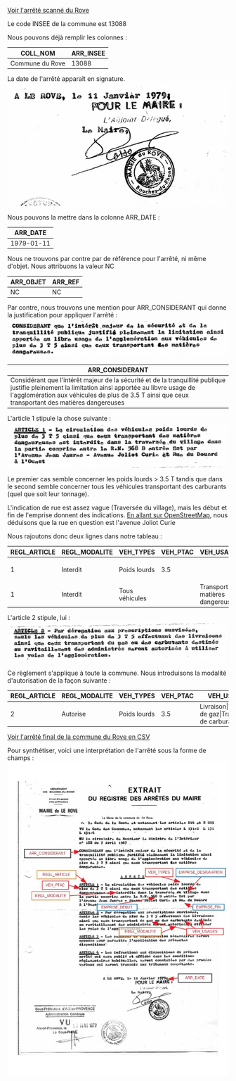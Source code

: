 [Voir l'arrêté scanné du Rove](le-rove.jpg)

Le code INSEE de la commune est 13088

Nous pouvons déjà remplir les colonnes :

| COLL_NOM | ARR_INSEE
| -- | --
| Commune du Rove | 13088

La date de l'arrêté apparaît en signature.
![](le-rove/arr_date.png)

Nous pouvons la mettre dans la colonne ARR_DATE :

| ARR_DATE |
| -- |
| 1979-01-11 |

Nous ne trouvons par contre par de référence pour l'arrêté, ni même d'objet. Nous attribuons la valeur NC

| ARR_OBJET | ARR_REF |
| -- | -- |
| NC | NC |


Par contre, nous trouvons une mention pour ARR_CONSIDERANT qui donne la justification pour appliquer l'arrêté :
![](le-rove/arr_considerant.png)

| ARR_CONSIDERANT |
| -- |
| Considérant que l'intérêt majeur de la sécurité et de la tranquillité publique justifie pleinement la limitation ainsi apportée au libvre usage de l'agglomération aux véhicules de plus de 3.5 T ainsi que ceux transportant des matières dangereuses |

L'article 1 stipule la chose suivante :
![](le-rove/article1.png)

Le premier cas semble concerner les poids lourds > 3.5 T tandis que dans le second semble concerner tous les véhicules transportant des carburants (quel que soit leur tonnage).

L'indication de rue est assez vague (Traversée du village), mais les début et fin de l'emprise donnent des indications. [En allant sur OpenStreetMap](https://www.openstreetmap.org/way/40458355), nous déduisons que la rue en question est l'avenue Joliot Curie

Nous rajoutons donc deux lignes dans notre tableau :

| REGL_ARTICLE | REGL_MODALITE | VEH_TYPES | VEH_PTAC | VEH_USAGES | EMPRISE_DESIGNATION | EMPRISE_DEBUT | EMPRISE_FIN
| -- | -- | -- | -- | -- | -- | -- | -- |
| 1 | Interdit | Poids lourds | 3.5 | | Avenue Joliot Curie (Traversée du village) | RN568B Entrée Est par l'avenue Jean Jaures	| Rue du Douard à l'Ouest
| 1 | Interdit | Tous véhicules | | Transport de matières dangereuses | Avenue Joliot Curie (Traversée du village) | RN568B Entrée Est par l'avenue Jean Jaures	| Rue du Douard à l'Ouest

L'article 2 stipule, lui :
![](le-rove/article2.png)

Ce règlement s'applique à toute la commune. Nous introduisons la modalité d'autorisation de la façon suivante :

| REGL_ARTICLE | REGL_MODALITE | VEH_TYPES | VEH_PTAC | VEH_USAGES | EMPRISE_DESIGNATION |
| -- | -- | -- | -- | -- | -- |
| 2 | Autorise | Poids lourds | 3.5 | Livraison\|Transport de gaz\|Transport de carburant | Commune du Rove

[Voir l'arrêté final de la commune du Rove en CSV](le-rove.csv)

Pour synthétiser, voici une interprétation de l'arrêté sous la forme de champs :
![](le-rove-radio.jpg)
